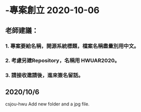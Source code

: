 # -專案創立 2020-10-06
## 老師建議：
### 1. 專案要給名稱，開源系統標題，檔案名稱盡量別用中文。
### 2. 考慮另建Repository，名稱用 HWUAR2020。
### 3. 請接收邀請後，進來簽名留話。
## 2020/10/6
csjou-hwu Add new folder and a jpg file.<br/>
